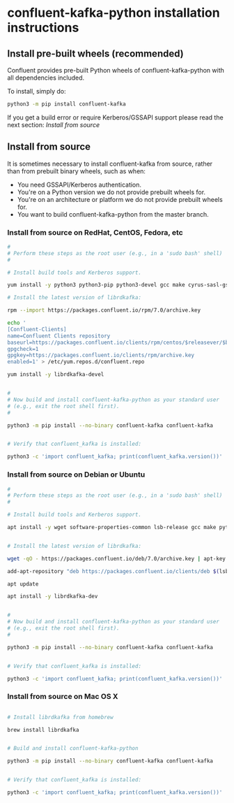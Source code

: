# confluent-kafka-python installation instructions

## Install pre-built wheels (recommended)

Confluent provides pre-built Python wheels of confluent-kafka-python with
all dependencies included.

To install, simply do:

```bash
python3 -m pip install confluent-kafka
```

If you get a build error or require Kerberos/GSSAPI support please read the next section: *Install from source*


## Install from source

It is sometimes necessary to install confluent-kafka from source, rather
than from prebuilt binary wheels, such as when:
 - You need GSSAPI/Kerberos authentication.
 - You're on a Python version we do not provide prebuilt wheels for.
 - You're on an architecture or platform we do not provide prebuilt wheels for.
 - You want to build confluent-kafka-python from the master branch.


### Install from source on RedHat, CentOS, Fedora, etc

```bash
#
# Perform these steps as the root user (e.g., in a 'sudo bash' shell)
#

# Install build tools and Kerberos support.

yum install -y python3 python3-pip python3-devel gcc make cyrus-sasl-gssapi krb5-workstation

# Install the latest version of librdkafka:

rpm --import https://packages.confluent.io/rpm/7.0/archive.key

echo '
[Confluent-Clients]
name=Confluent Clients repository
baseurl=https://packages.confluent.io/clients/rpm/centos/$releasever/$basearch
gpgcheck=1
gpgkey=https://packages.confluent.io/clients/rpm/archive.key
enabled=1' > /etc/yum.repos.d/confluent.repo

yum install -y librdkafka-devel


#
# Now build and install confluent-kafka-python as your standard user
# (e.g., exit the root shell first).
#

python3 -m pip install --no-binary confluent-kafka confluent-kafka


# Verify that confluent_kafka is installed:

python3 -c 'import confluent_kafka; print(confluent_kafka.version())'
```

### Install from source on Debian or Ubuntu

```bash
#
# Perform these steps as the root user (e.g., in a 'sudo bash' shell)
#

# Install build tools and Kerberos support.

apt install -y wget software-properties-common lsb-release gcc make python3 python3-pip python3-dev libsasl2-modules-gssapi-mit krb5-user


# Install the latest version of librdkafka:

wget -qO - https://packages.confluent.io/deb/7.0/archive.key | apt-key add -

add-apt-repository "deb https://packages.confluent.io/clients/deb $(lsb_release -cs) main"

apt update

apt install -y librdkafka-dev


#
# Now build and install confluent-kafka-python as your standard user
# (e.g., exit the root shell first).
#

python3 -m pip install --no-binary confluent-kafka confluent-kafka


# Verify that confluent_kafka is installed:

python3 -c 'import confluent_kafka; print(confluent_kafka.version())'
```


### Install from source on Mac OS X

```bash

# Install librdkafka from homebrew

brew install librdkafka


# Build and install confluent-kafka-python

python3 -m pip install --no-binary confluent-kafka confluent-kafka


# Verify that confluent_kafka is installed:

python3 -c 'import confluent_kafka; print(confluent_kafka.version())'

```
